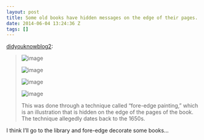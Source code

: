 ```yaml
---
layout: post
title: Some old books have hidden messages on the edge of their pages.
date: 2014-06-04 13:24:36 Z
tags: []
---
```

[didyouknowblog2](http://didyouknowblog.net/post/86754236631/some-old-books-have-hidden-messages-on-the-edge-of):

> ![image](https://66.media.tumblr.com/823fe37e1cd541ca774a53245d6c0aca/tumblr_inline_plnjkaGEZr1snpcgy_540.jpg)
> 
> ![image](https://66.media.tumblr.com/911adab5bf7d32800386844396e1e030/tumblr_inline_plnjkaYq421snpcgy_540.jpg)
> 
> ![image](https://66.media.tumblr.com/4792470abdcfb26f67e74b70d3f5b291/tumblr_inline_plnjkaI5HF1snpcgy_540.gif)
> 
> ![image](https://66.media.tumblr.com/679c572c38a997635180b956b84b8fe9/tumblr_inline_plnjkbQV7h1snpcgy_540.gif)
> 
> This was done through a technique called “fore-edge painting,” which is an illustration that is hidden on the edge of the pages of the book. The technique allegedly dates back to the 1650s.

I think I’ll go to the library and fore-edge decorate some books…
